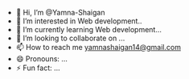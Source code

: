 - 👋 Hi, I’m @Yamna-Shaigan
- 👀 I’m interested in Web development..
- 🌱 I’m currently learning Web development...
- 💞️ I’m looking to collaborate on ...
- 📫 How to reach me yamnashaigan14@gmail.com 
- 😄 Pronouns: ...
- ⚡ Fun fact: ...

<!---
Yamna-Shaigan/Yamna-Shaigan is a ✨ special ✨ repository because its `README.md` (this file) appears on your GitHub profile.
You can click the Preview link to take a look at your changes.
--->
